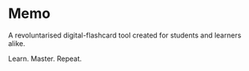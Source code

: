 # Memo

A revoluntarised digital-flashcard tool created for students and learners alike.

Learn. Master. Repeat.
